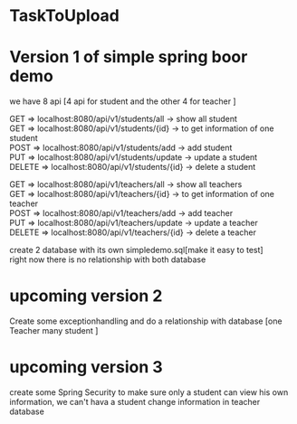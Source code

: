 # TaskToUpload

# Version 1 of simple spring boor demo
we have 8 api [4 api for student and the other 4 for teacher ]

GET => localhost:8080/api/v1/students/all -> show all student <br />
GET => localhost:8080/api/v1/students/{id} -> to get information of one student <br />
POST => localhost:8080/api/v1/students/add -> add  student <br />
PUT => localhost:8080/api/v1/students/update -> update a student <br />
DELETE => localhost:8080/api/v1/students/{id} -> delete a student <br />


GET => localhost:8080/api/v1/teachers/all -> show all teachers <br />
GET => localhost:8080/api/v1/teachers/{id} -> to get information of one teacher <br />
POST => localhost:8080/api/v1/teachers/add -> add  teacher <br />
PUT => localhost:8080/api/v1/teachers/update -> update a teacher <br />
DELETE => localhost:8080/api/v1/teachers/{id} -> delete a teacher <br />


create 2 database with its own simpledemo.sql[make it easy to test] <br />
right now there is no relationship with both database

# upcoming version 2
 Create some exceptionhandling and do a relationship with database [one Teacher many student ]
 
 # upcoming version 3
  create some Spring Security to make sure only a student can view his own information, 
  we can't hava a student change information in teacher database
